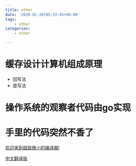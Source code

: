 ```yaml
---
title: other
date: '2020-01-26T05:33:45+08:00'
tags:
    - other
categories:
    - other

---
```




# 缓存设计计算机组成原理

- 回写法
- 直写法

# 操作系统的观察者代码由go实现

# 手里的代码突然不香了

[欢迎来到超级微小的编译器!](https://github.com/jamiebuilds/the-super-tiny-compiler)

[中文翻译版](https://github.com/YongzeYao/the-super-tiny-compiler-CN)




<!--more-->


